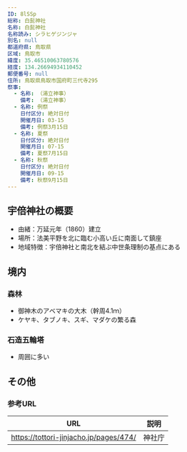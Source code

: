 ```yaml
---
ID: 8lSSp
総称: 白髭神社
名称: 白髭神社
名称読み: シラヒゲジンジャ
別名: null
都道府県: 鳥取県
区域: 鳥取市
緯度: 35.46510063780576
経度: 134.26694934110452
郵便番号: null
住所: 鳥取県鳥取市国府町三代寺295
祭事:
  - 名称: （湯立神事）
    備考: （湯立神事）
  - 名称: 例祭
    日付区分: 絶対日付
    開催月日: 03-15
    備考: 例祭3月15日
  - 名称: 夏祭
    日付区分: 絶対日付
    開催月日: 07-15
    備考: 夏祭7月15日
  - 名称: 秋祭
    日付区分: 絶対日付
    開催月日: 09-15
    備考: 秋祭9月15日
---
```


## 宇倍神社の概要

- 由緒：万延元年（1860）建立
- 場所：法美平野を北に臨む小高い丘に南面して鎮座
- 地域特徴：宇倍神社と南北を結ぶ中世条理制の基点にある

## 境内

### 森林

- 御神木のアベマキの大木（幹周4.1ｍ）
- ケヤキ、タブノキ、スギ、マダケの繁る森

### 石造五輪塔

- 周囲に多い

## その他

### 参考URL

| URL                                    | 説明   |
| -------------------------------------- | ------ |
| https://tottori-jinjacho.jp/pages/474/ | 神社庁 |
